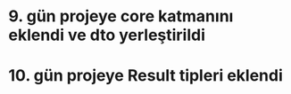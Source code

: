 # 9. gün projeye core katmanını eklendi ve dto yerleştirildi
# 10. gün projeye Result tipleri eklendi
